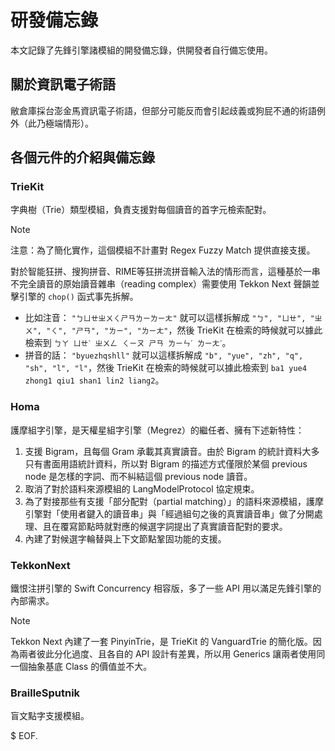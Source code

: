 # 研發備忘錄

本文記錄了先鋒引擎諸模組的開發備忘錄，供開發者自行備忘使用。

## 關於資訊電子術語

敝倉庫採台澎金馬資訊電子術語，但部分可能反而會引起歧義或狗屁不通的術語例外（此乃極端情形）。

## 各個元件的介紹與備忘錄

### TrieKit

字典樹（Trie）類型模組，負責支援對每個讀音的首字元檢索配對。

> [!NOTE]
> 注意：為了簡化實作，這個模組不計畫對 Regex Fuzzy Match 提供直接支援。
> 
> 對於智能狂拼、搜狗拼音、RIME等狂拼流拼音輸入法的情形而言，這種基於一串不完全讀音的原始讀音雜串（reading complex）需要使用 Tekkon Next 聲韻並擊引擎的 `chop()` 函式事先拆解。
> - 比如注音： `"ㄅㄩㄝㄓㄨㄑㄕㄢㄌㄧㄌㄧㄤ"` 就可以這樣拆解成 `"ㄅ", "ㄩㄝ", "ㄓㄨ", "ㄑ", "ㄕㄢ", "ㄌㄧ", "ㄌㄧㄤ"`，然後 TrieKit 在檢索的時候就可以據此檢索到 `ㄅㄚ ㄩㄝˋ ㄓㄨㄥ ㄑㄧㄡ ㄕㄢ ㄌㄧㄣˊ ㄌㄧㄤˊ`。
> - 拼音的話： `"byuezhqshll"` 就可以這樣拆解成 `"b", "yue", "zh", "q", "sh", "l", "l"`，然後 TrieKit 在檢索的時候就可以據此檢索到 `ba1 yue4 zhong1 qiu1 shan1 lin2 liang2`。

### Homa

護摩組字引擎，是天權星組字引擎（Megrez）的繼任者、擁有下述新特性：

1. 支援 Bigram，且每個 Gram 承載其真實讀音。由於 Bigram 的統計資料大多只有書面用語統計資料，所以對 Bigram 的描述方式僅限於某個 previous node 是怎樣的字詞、而不糾結這個 previous node 讀音。
2. 取消了對於語料來源模組的 LangModelProtocol 協定規束。
3. 為了對接那些有支援「部分配對（partial matching）」的語料來源模組，護摩引擎對「使用者鍵入的讀音串」與「經過組句之後的真實讀音串」做了分開處理、且在覆寫節點時就對應的候選字詞提出了真實讀音配對的要求。
4. 內建了對候選字輪替與上下文節點鞏固功能的支援。

### TekkonNext

鐵恨注拼引擎的 Swift Concurrency 相容版，多了一些 API 用以滿足先鋒引擎的內部需求。

> [!NOTE]
> Tekkon Next 內建了一套 PinyinTrie，是 TrieKit 的 VanguardTrie 的簡化版。因為兩者彼此分化過度、且各自的 API 設計有差異，所以用 Generics 讓兩者使用同一個抽象基底 Class 的價值並不大。

### BrailleSputnik

盲文點字支援模組。

$ EOF.
